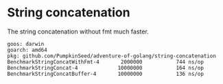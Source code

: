 # String concatenation

The string concatenation without fmt much faster.

```
goos: darwin
goarch: amd64
pkg: github.com/PumpkinSeed/adventure-of-golang/string-concatenation
BenchmarkStringConcatWithFmt-4   	 2000000	       744 ns/op
BenchmarkStringConcat-4          	10000000	       164 ns/op
BenchmarkStringConcatBuffer-4    	10000000	       136 ns/op
```